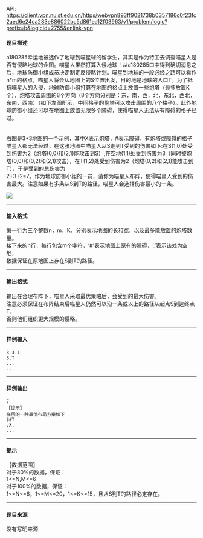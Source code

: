 API: https://client.vpn.nuist.edu.cn/https/webvpn893ff9021738b0357186c0f23fc2aed6e24ca283e886022bc5d861ea12f03963/v1/problem/logic?prefix=b&logicId=2755&enlink-vpn

#### 题目描述

a180285幸运地被选作了地球到喵星球的留学生，其实是作为特工去调查喵星人是否有侵略地球的企图。喵星人果然打算入侵地球！从a180285口中得到确切消息之后，地球防御小组成员决定制定反侵略计划。喵星到地球的一段必经之路可以看作n\*m的格点，喵星人将会从地图上的S位置出发，目的地是地球的入口T。为了抵抗喵星人的入侵，地球防御小组打算在地图的格点上放置一些炮塔（最多放置K个），炮塔攻击周围的8个方向（8个方向分别是：东，南，西，北，东北，西北，东南，西南）（如下左图所示，中间格子的炮塔可以攻击周围的八个格子）。此外地球防御小组还可以在地图上放置无限多个障碍，使得喵星人无法从有障碍的格子经过。   
                       
   
右图是3\*3地图的一个示例，其中X表示炮塔，#表示障碍，有炮塔或障碍的格子喵星人都无法经过，在这张地图中喵星人从S走到T受到的伤害如下:在S(1,0)处受到伤害为2（炮塔(0,0)和(2,1)能攻击到S）,在空地(1,1)处受到伤害为3（同时被炮塔(0,0)和(0,2)和(2,1)攻击），在T(1,2)处受到伤害为2（炮塔(0,2)和(2,1)能攻击到T），于是受到的总伤害为  
2+3+2=7。作为地球防御小组的一员，请你为喵星人布阵，使得喵星人受到的伤害最大。注意如果有多条从S到T的路径，喵星人会选择伤害最小的一条。    

![](../file/2755_0.jpg)

---

#### 输入格式

  
第一行为三个整数n，m，K，分别表示地图的长和宽，以及最多能放置的炮塔数量。  
接下来的n行，每行包含m个字符，‘#’表示地图上原有的障碍，‘.’表示该处为空地，  
数据保证在原地图上存在S到T的路径。  

---

#### 输出格式

输出在合理布阵下，喵星人采取最优策略后，会受到的最大伤害。  
注意必须保证在布阵结束后喵星人仍然可以沿一条或以上的路径从起点S到达终点T，  
否则他们组织更大规模的侵略。  

---

#### 样例输入
```
3 3 1
S.T
...
...

```

---

#### 样例输出
```
7 
【提示】 
样例的一种最优布局方案如下 
S#T 
.X. 
... 

```

---

#### 提示

【数据范围】  
对于30%的数据，保证：  
1<=N,M<=6  
对于100%的数据，保证：  
1<=N<=6，1<=M<=20，1<=K<=15，且从S到T的路径必定存在。  

---

#### 题目来源

没有写明来源